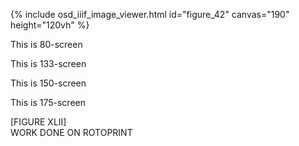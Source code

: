 {% include osd_iiif_image_viewer.html id="figure_42" canvas="190" height="120vh" %}

This is 80-screen 

This is 133-screen 

This is 150-screen

This is 175-screen

\[FIGURE XLII\]  
WORK DONE ON ROTOPRINT
